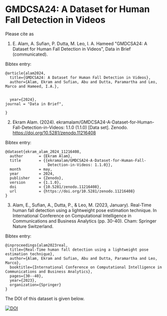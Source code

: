 
# GMDCSA24: A Dataset for Human Fall Detection in Videos 




Please cite as
1. E. Alam, A. Sufian, P. Dutta, M. Leo, I. A. Hameed  "GMDCSA24: A Dataset for Human Fall Detection in Videos", Data in Brief  (communicated).


Bibtex entry:

```
@article{alam2024,
  title={GMDCSA24: A Dataset for Human Fall Detection in Videos},
  author={Alam, Ekram and Sufian, Abu and Dutta, Paramartha and Leo, Marco and Hameed, I.A.},
 
 
  year={2024},
journal = "Data in Brief",
	  
}

```

2. Ekram Alam. (2024). ekramalam/GMDCSA24-A-Dataset-for-Human-Fall-Detection-in-Videos: 1.1.0 (1.1.0) [Data set]. Zenodo. https://doi.org/10.5281/zenodo.11216408

Bibtex entry:

```
@dataset{ekram_alam_2024_11216408,
  author       = {Ekram Alam},
  title        = {{ekramalam/GMDCSA24-A-Dataset-for-Human-Fall- 
                   Detection-in-Videos: 1.1.0}},
  month        = may,
  year         = 2024,
  publisher    = {Zenodo},
  version      = {1.1.0},
  doi          = {10.5281/zenodo.11216408},
  url          = {https://doi.org/10.5281/zenodo.11216408}
}

```

3. Alam, E., Sufian, A., Dutta, P., & Leo, M. (2023, January). Real-Time human fall detection using a lightweight pose estimation technique. In International Conference on Computational Intelligence in Communications and Business Analytics (pp. 30-40). Cham: Springer Nature Switzerland.

Bibtex entry:
```
@inproceedings{alam2023real,
  title={Real-Time human fall detection using a lightweight pose estimation technique},
  author={Alam, Ekram and Sufian, Abu and Dutta, Paramartha and Leo, Marco},
  booktitle={International Conference on Computational Intelligence in Communications and Business Analytics},
  pages={30--40},
  year={2023},
  organization={Springer}
}

```
The DOI of this dataset is given below.	

[![DOI](https://zenodo.org/badge/DOI/10.5281/zenodo.11216408.svg)](https://doi.org/10.5281/zenodo.11216408)

